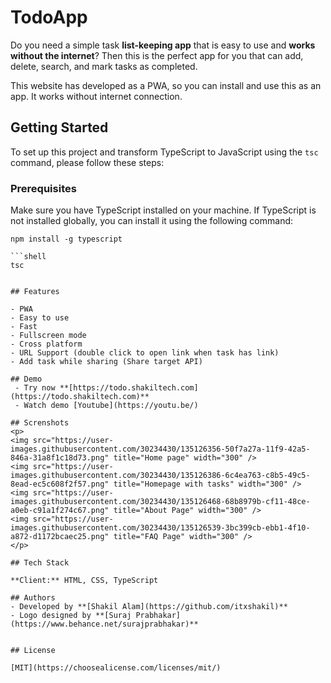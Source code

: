 
# TodoApp

Do you need a simple task **list-keeping app** that is easy to use and **works without the internet**? Then this is the perfect app for you that can add, delete, search, and mark tasks as completed.

This website has developed as a PWA, so you can install and use this as an app. It works without
                internet connection.

## Getting Started

To set up this project and transform TypeScript to JavaScript using the `tsc` command, please follow these steps:

### Prerequisites

Make sure you have TypeScript installed on your machine. If TypeScript is not installed globally, you can install it using the following command:

```shell
npm install -g typescript

```shell
tsc


## Features

- PWA
- Easy to use
- Fast
- Fullscreen mode
- Cross platform
- URL Support (double click to open link when task has link)
- Add task while sharing (Share target API)

## Demo
 - Try now **[https://todo.shakiltech.com](https://todo.shakiltech.com)**
 - Watch demo [Youtube](https://youtu.be/)

## Screnshots
<p>
<img src="https://user-images.githubusercontent.com/30234430/135126356-50f7a27a-11f9-42a5-846a-31a8f1c18d73.png" title="Home page" width="300" />
<img src="https://user-images.githubusercontent.com/30234430/135126386-6c4ea763-c8b5-49c5-8ead-ec5c608f2f57.png" title="Homepage with tasks" width="300" />
<img src="https://user-images.githubusercontent.com/30234430/135126468-68b8979b-cf11-48ce-a0eb-c91a1f274c67.png" title="About Page" width="300" />
<img src="https://user-images.githubusercontent.com/30234430/135126539-3bc399cb-ebb1-4f10-a872-d1172bcaec25.png" title="FAQ Page" width="300" />
</p>

## Tech Stack

**Client:** HTML, CSS, TypeScript

## Authors
- Developed by **[Shakil Alam](https://github.com/itxshakil)**
- Logo designed by **[Suraj Prabhakar](https://www.behance.net/surajprabhakar)**


## License

[MIT](https://choosealicense.com/licenses/mit/)
